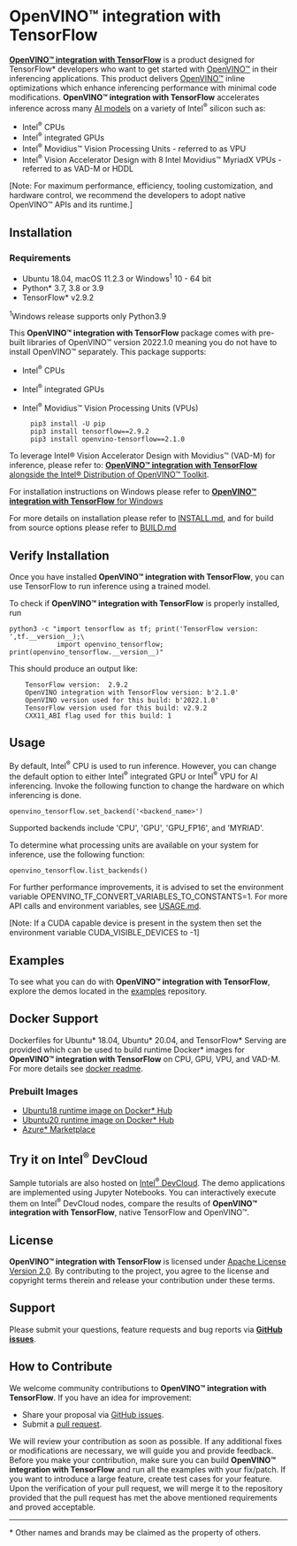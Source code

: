 # **OpenVINO™ integration with TensorFlow**

[**OpenVINO™ integration with TensorFlow**](https://github.com/openvinotoolkit/openvino_tensorflow/) is a product designed for TensorFlow* developers who want to get started with [OpenVINO™](https://software.intel.com/content/www/us/en/develop/tools/openvino-toolkit.html) in their inferencing applications. This product delivers [OpenVINO™](https://software.intel.com/content/www/us/en/develop/tools/openvino-toolkit.html) inline optimizations which enhance inferencing performance with minimal code modifications. **OpenVINO™ integration with TensorFlow** accelerates inference across many [AI models](https://github.com/openvinotoolkit/openvino_tensorflow/blob/master/docs/MODELS.md) on a variety of Intel<sup>®</sup> silicon such as:
- Intel<sup>®</sup> CPUs
- Intel<sup>®</sup> integrated GPUs
- Intel<sup>®</sup> Movidius™ Vision Processing Units - referred to as VPU
- Intel<sup>®</sup> Vision Accelerator Design with 8 Intel Movidius™ MyriadX VPUs - referred to as VAD-M or HDDL

[Note: For maximum performance, efficiency, tooling customization, and hardware control, we recommend the developers to adopt native OpenVINO™ APIs and its runtime.]

## Installation

### Requirements

- Ubuntu 18.04, macOS 11.2.3 or Windows<sup>1</sup> 10 - 64 bit
- Python* 3.7, 3.8 or 3.9
- TensorFlow* v2.9.2

<sup>1</sup>Windows release supports only Python3.9 

This **OpenVINO™ integration with TensorFlow** package comes with pre-built libraries of OpenVINO™ version 2022.1.0 meaning you do not have to install OpenVINO™ separately.
This package supports:
- Intel<sup>®</sup> CPUs
- Intel<sup>®</sup> integrated GPUs
- Intel<sup>®</sup> Movidius™ Vision Processing Units (VPUs)

        pip3 install -U pip
        pip3 install tensorflow==2.9.2
        pip3 install openvino-tensorflow==2.1.0

To leverage Intel® Vision Accelerator Design with Movidius™ (VAD-M) for inference, please refer to: [**OpenVINO™ integration with TensorFlow** alongside the Intel® Distribution of OpenVINO™ Toolkit](https://github.com/openvinotoolkit/openvino_tensorflow/blob/master/docs/INSTALL.md#install-openvino™-integration-with-tensorflow-pypi-release-alongside-the-intel®-distribution-of-openvino™-toolkit-for-vad-m-support).

For installation instructions on Windows please refer to [**OpenVINO™ integration with TensorFlow** for Windows ](https://github.com/openvinotoolkit/openvino_tensorflow/blob/master/docs/INSTALL.md#windows)

For more details on installation please refer to [INSTALL.md](https://github.com/openvinotoolkit/openvino_tensorflow/blob/master/docs/INSTALL.md), and for build from source options please refer to [BUILD.md](https://github.com/openvinotoolkit/openvino_tensorflow/blob/master/docs/BUILD.md)

## Verify Installation

Once you have installed **OpenVINO™ integration with TensorFlow**, you can use TensorFlow to run inference using a trained model.

To check if **OpenVINO™ integration with TensorFlow** is properly installed, run

    python3 -c "import tensorflow as tf; print('TensorFlow version: ',tf.__version__);\
                import openvino_tensorflow; print(openvino_tensorflow.__version__)"

This should produce an output like:

        TensorFlow version:  2.9.2
        OpenVINO integration with TensorFlow version: b'2.1.0'
        OpenVINO version used for this build: b'2022.1.0'
        TensorFlow version used for this build: v2.9.2
        CXX11_ABI flag used for this build: 1

## Usage

By default, Intel<sup>®</sup> CPU is used to run inference. However, you can change the default option to either Intel<sup>®</sup> integrated GPU or Intel<sup>®</sup> VPU for AI inferencing. Invoke the following function to change the hardware on which inferencing is done.

    openvino_tensorflow.set_backend('<backend_name>')

Supported backends include 'CPU', 'GPU', 'GPU_FP16', and 'MYRIAD'.

To determine what processing units are available on your system for inference, use the following function:

    openvino_tensorflow.list_backends()

For further performance improvements, it is advised to set the environment variable OPENVINO_TF_CONVERT_VARIABLES_TO_CONSTANTS=1. For more API calls and environment variables, see [USAGE.md](https://github.com/openvinotoolkit/openvino_tensorflow/blob/master/docs/USAGE.md).

[Note: If a CUDA capable device is present in the system then set the environment variable CUDA_VISIBLE_DEVICES to -1]  

## Examples

To see what you can do with **OpenVINO™ integration with TensorFlow**, explore the demos located in the [examples](https://github.com/openvinotoolkit/openvino_tensorflow/tree/master/examples) repository.

## Docker Support
Dockerfiles for Ubuntu* 18.04, Ubuntu* 20.04, and TensorFlow* Serving are provided which can be used to build runtime Docker* images for **OpenVINO™ integration with TensorFlow** on CPU, GPU, VPU, and VAD-M. 
For more details see [docker readme](https://github.com/openvinotoolkit/openvino_tensorflow/tree/master/docker/README.md).

### Prebuilt Images

- [Ubuntu18 runtime image on Docker* Hub](https://hub.docker.com/r/openvino/openvino_tensorflow_ubuntu18_runtime)
- [Ubuntu20 runtime image on Docker* Hub](https://hub.docker.com/r/openvino/openvino_tensorflow_ubuntu20_runtime)
- [Azure* Marketplace](https://azuremarketplace.microsoft.com/en-us/marketplace/apps/intel_corporation.openvinotensorflow)

## Try it on Intel<sup>®</sup> DevCloud
Sample tutorials are also hosted on [Intel<sup>®</sup> DevCloud](https://software.intel.com/content/www/us/en/develop/tools/devcloud/edge/build/ovtfoverview.html). The demo applications are implemented using Jupyter Notebooks. You can interactively execute them on Intel<sup>®</sup> DevCloud nodes, compare the results of **OpenVINO™ integration with TensorFlow**, native TensorFlow and OpenVINO™. 

## License
**OpenVINO™ integration with TensorFlow** is licensed under [Apache License Version 2.0](https://github.com/openvinotoolkit/openvino_tensorflow/blob/master/LICENSE).
By contributing to the project, you agree to the license and copyright terms therein
and release your contribution under these terms.  

## Support

Please submit your questions, feature requests and bug reports via [**GitHub issues**](https://github.com/openvinotoolkit/openvino_tensorflow/issues).

## How to Contribute

We welcome community contributions to **OpenVINO™ integration with TensorFlow**. If you have an idea for improvement:

* Share your proposal via [GitHub issues](https://github.com/openvinotoolkit/openvino_tensorflow/issues).
* Submit a [pull request](https://github.com/openvinotoolkit/openvino_tensorflow/pulls).

We will review your contribution as soon as possible. If any additional fixes or modifications are necessary, we will guide you and provide feedback. Before you make your contribution, make sure you can build **OpenVINO™ integration with TensorFlow** and run all the examples with your fix/patch. If you want to introduce a large feature, create test cases for your feature. Upon the verification of your pull request, we will merge it to the repository provided that the pull request has met the above mentioned requirements and proved acceptable.

---
\* Other names and brands may be claimed as the property of others.
